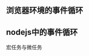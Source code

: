 [comment]: <javascript> (title: '事件循环', date: '2019-8-18', update: '', keywords: 'event, loop, node')

## 浏览器环境的事件循环
## nodejs中的事件循环

宏任务与微任务

